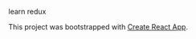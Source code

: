 learn redux

This project was bootstrapped with [Create React App](https://github.com/facebookincubator/create-react-app).
